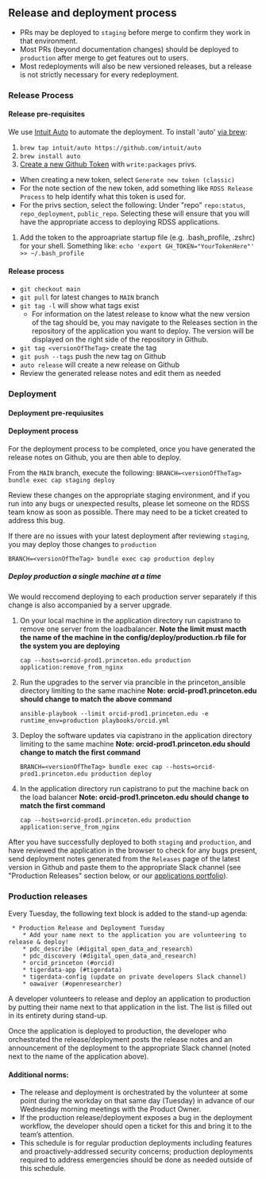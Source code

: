 ## Release and deployment process

- PRs may be deployed to `staging` before merge to confirm they work in that environment.
- Most PRs (beyond documentation changes) should be deployed to `production` after merge to get features out to users.
- Most redeployments will also be new versioned releases, but a release is not strictly necessary for every redeployment.

### Release Process

#### Release pre-requisites

We use [Intuit Auto](https://intuit.github.io/auto/) to automate the deployment. To install 'auto' [via brew](https://intuit.github.io/auto/docs/configuration/non-npm):

1. `brew tap intuit/auto https://github.com/intuit/auto`
1. `brew install auto`
1. [Create a new Github Token](https://github.com/settings/tokens) with `write:packages` privs.
- When creating a new token, select `Generate new token (classic)`
- For the note section of the new token, add something like `RDSS Release Process` to help identify what this token is used for. 
- For the privs section, select the following: Under "repo" `repo:status`, `repo_deployment`, `public_repo`. Selecting these will ensure that you will have the appropriate access to deploying RDSS applications.
1. Add the token to the approapriate startup file (e.g. .bash_profile, .zshrc) for your shell. Something like: `echo 'export GH_TOKEN="YourTokenHere"' >> ~/.bash_profile`

#### Release process

- `git checkout main`
- `git pull` for latest changes to `MAIN` branch
- `git tag -l` will show what tags exist
    - For information on the latest release to know what the new version of the tag should be, you may navigate to the Releases section in the repository of the application you want to deploy. The version will be displayed on the right side of the repository in Github. 
- `git tag <versionOfTheTag>` create the tag
- `git push --tags` push the new tag on Github
- `auto release` will create a new release on Github
- Review the generated release notes and edit them as needed

### Deployment

#### Deployment pre-requiusites

#### Deployment process

For the deployment process to be completed, once you have generated the release notes on Github, you are then able to deploy. 

From the `MAIN` branch, execute the following: `BRANCH=<versionOfTheTag> bundle exec cap staging deploy`

Review these changes on the appropriate staging environment, and if you run into any bugs or unexpected results, please let someone on the RDSS team know as soon as possible. There may need to be a ticket created to address this bug. 

If there are no issues with your latest deployment after reviewing `staging`, you may deploy those changes to `production`

`BRANCH=<versionOfTheTag> bundle exec cap production deploy`

##### Deploy production a single machine at a time
We would reccomend deploying to each production server separately if this change is also accompanied by a server upgrade.

1. On your local machine in the application directory run capistrano to remove one server from the loadbalancer.  **Note the limit must macth the name of the machine in the 
   config/deploy/production.rb file for the system you are deploying**
   ```
   cap --hosts=orcid-prod1.princeton.edu production application:remove_from_nginx
   ```

1. Run the upgrades to the server via prancible in the princeton_ansible directory limiting to the same machine **Note: orcid-prod1.princeton.edu should change to match the above command**
   ```
   ansible-playbook --limit orcid-prod1.princeton.edu -e runtime_env=production playbooks/orcid.yml
   ```
1. Deploy the software updates via capistrano in the application directory limiting to the same machine **Note: orcid-prod1.princeton.edu should change to match the first command**
   ```
   BRANCH=<versionOfTheTag> bundle exec cap --hosts=orcid-prod1.princeton.edu production deploy
   ```

1. In the application directory run capistrano to put the machine back on the load balancer **Note: orcid-prod1.princeton.edu should change to match the first command**
   ```
   cap --hosts=orcid-prod1.princeton.edu production application:serve_from_nginx
   ```

After you have successfully deployed to both `staging` and `production`, and have reviewed the application in the browser to check for any bugs present, send deployment notes generated from the `Releases` page of the latest version in Github and paste them to the appropriate Slack channel (see "Production Releases" section below, or our [applications portfolio](applications.md)).

### Production releases

Every Tuesday, the following text block is added to the stand-up agenda:

```
 * Production Release and Deployment Tuesday
    * Add your name next to the application you are volunteering to release & deploy!
    * pdc_describe (#digital_open_data_and_research)
    * pdc_discovery (#digital_open_data_and_research)
    * orcid_princeton (#orcid)
    * tigerdata-app (#tigerdata)
    * tigerdata-config (update on private developers Slack channel)
    * oawaiver (#openresearcher)
```

A developer volunteers to release and deploy an application to production by putting their name next to that application in the list. The list is filled out in its entirety during stand-up.

Once the application is deployed to production, the developer who orchestrated the release/deployment posts the release notes and an announcement of the deployment to the appropriate Slack channel (noted next to the name of the application above).

#### Additional norms: 

* The release and deployment is orchestrated by the volunteer at some point during the workday on that same day (Tuesday) in advance of our Wednesday morning meetings with the Product Owner.
* If the production release/deployment exposes a bug in the deployment workflow, the developer should open a ticket for this and bring it to the team’s attention.
* This schedule is for regular production deployments including features and proactively-addressed security concerns; production deployments required to address emergencies should be done as needed outside of this schedule.
